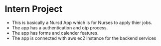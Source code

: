 # Intern Project

* This is basically a Nursd App which is for Nurses to apply thier jobs.
* The app has a authentication and otp process.
* The app has forms and calender features.
* The app is connected with aws ec2 instance for the backend services

